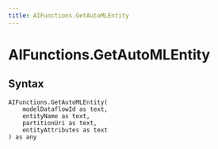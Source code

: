 ```yaml
---
title: AIFunctions.GetAutoMLEntity
---
```


# AIFunctions.GetAutoMLEntity



## Syntax

```powerquery
AIFunctions.GetAutoMLEntity(
    modelDataflowId as text,
    entityName as text,
    partitionUri as text,
    entityAttributes as text
) as any
```



